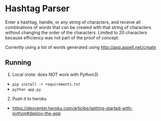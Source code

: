 # Hashtag Parser
Enter a hashtag, handle, or any string of characters, and receive all combinations of words that can be created with that string of characters without changing the order of the characters. Limited to 20 characters because efficiency was not part of the proof of concept.

Currently using a list of words generated using http://app.aspell.net/create

## Running
1. Local (note: does NOT work with Python3)
- `pip install -r requirements.txt`
- `python app.py`

2. Push it to heroku
- https://devcenter.heroku.com/articles/getting-started-with-python#deploy-the-app
